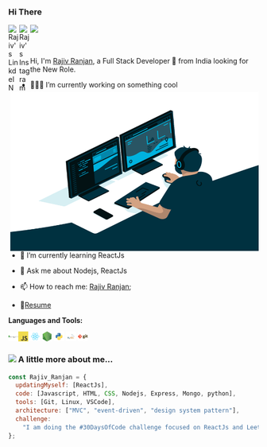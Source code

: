 ### Hi There

<!--
**cool-monk/cool-monk** is a ✨ _special_ ✨ repository because its `README.md` (this file) appears on your GitHub profile.

Here are some ideas to get you started:

- 🔭 I’m currently working on ...
- 🌱 I’m currently learning ...
- 👯 I’m looking to collaborate on ...
- 🤔 I’m looking for help with
- 💬 Ask me about ...
- 📫 How to reach me: ...
- 😄 Pronouns: ...
- ⚡ Fun fact: ...
-->

<a href="https://www.linkedin.com/in/rajiv-ranjan-3bb775a9/">
  <img align="left"  alt="Rajiv's LinkdeIN" width="22px" src="https://cdn.jsdelivr.net/npm/simple-icons@v3/icons/linkedin.svg" />
</a>

<a href="https://www.instagram.com/r.ranjan.007/">
  <img align="left" alt="Rajiv's Instagram" width="22px" src="https://cdn.jsdelivr.net/npm/simple-icons@v3/icons/instagram.svg" />
</a>

![](https://visitor-badge.glitch.me/badge?page_id=cool-monk)

<br />

Hi, I'm [Rajiv Ranjan](https://www.linkedin.com/in/rajiv-ranjan-3bb775a9/), a Full Stack Developer 🚀 from India looking for the New Role.

  <img align="right" alt="GIF" src="https://github.com/cool-monk/cool-monk/blob/master/code.gif" width="500" height="320" />

- 👨🏽‍💻 I’m currently working on something cool
- 🌱 I’m currently learning ReactJs

- 💬 Ask me about Nodejs, ReactJs

- 📫 How to reach me: [Rajiv Ranjan](https://www.linkedin.com/in/rajiv-ranjan-3bb775a9/);

- 📝[Resume](https://drive.google.com/file/d/1RzKT_dMIEj1M4WjjSHhRzkFADf0R3IX1/view?usp=sharing)

**Languages and Tools:**

<code><img height="20" src="https://raw.githubusercontent.com/github/explore/80688e429a7d4ef2fca1e82350fe8e3517d3494d/topics/javascript/javascript.png"></code>
<code><img height="20" src="https://raw.githubusercontent.com/github/explore/80688e429a7d4ef2fca1e82350fe8e3517d3494d/topics/react/react.png"></code>
<code><img height="20" src="https://raw.githubusercontent.com/github/explore/80688e429a7d4ef2fca1e82350fe8e3517d3494d/topics/nodejs/nodejs.png"></code>
<code><img height="20" src="https://raw.githubusercontent.com/github/explore/80688e429a7d4ef2fca1e82350fe8e3517d3494d/topics/python/python.png"></code>
<code><img height="20" src="https://raw.githubusercontent.com/github/explore/80688e429a7d4ef2fca1e82350fe8e3517d3494d/topics/mysql/mysql.png"></code>
<code><img height="20" src="https://raw.githubusercontent.com/github/explore/80688e429a7d4ef2fca1e82350fe8e3517d3494d/topics/git/git.png"></code>
<code><img align="left" alt="MongoDB" height="20" src="https://raw.githubusercontent.com/github/explore/80688e429a7d4ef2fca1e82350fe8e3517d3494d/topics/mongodb/mongodb.png"></code>

### <img src="https://media.giphy.com/media/26n7b7PjSOZJwVCmY/giphy.gif" width="20"> A little more about me...

```javascript
const Rajiv_Ranjan = {
  updatingMyself: [ReactJs],
  code: [Javascript, HTML, CSS, Nodejs, Express, Mongo, python],
  tools: [Git, Linux, VSCode],
  architecture: ["MVC", "event-driven", "design system pattern"],
  challenge:
    "I am doing the #30DaysOfCode challenge focused on ReactJs and Leetcode",
};
```
